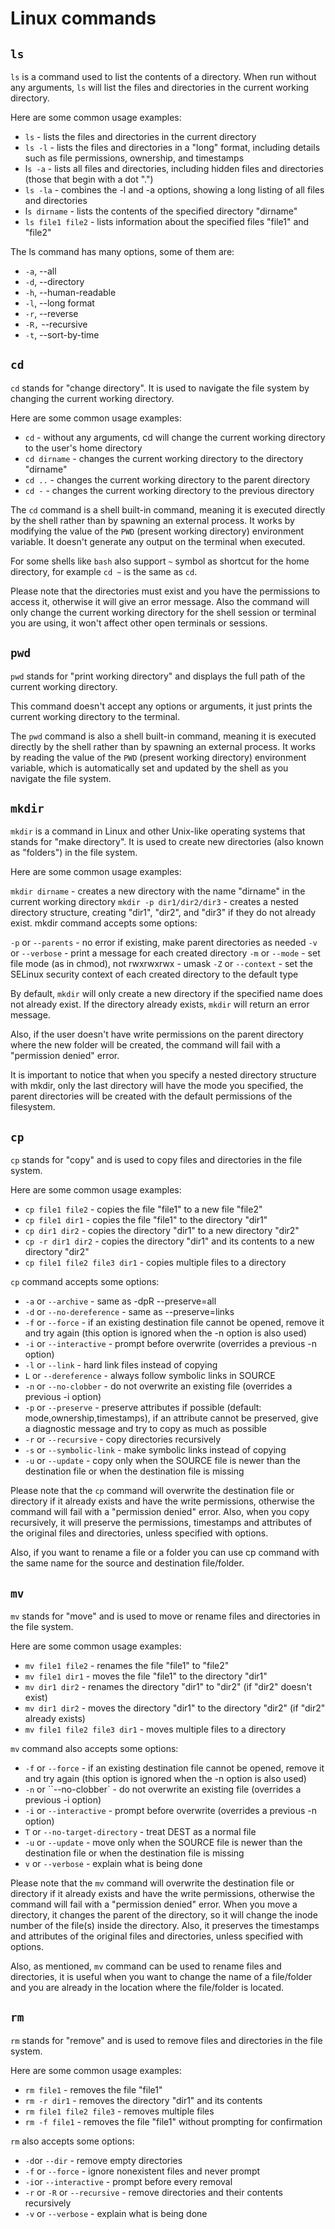 # Linux commands

## `ls`

`ls` is a command used to list the contents of a directory.
When run without any arguments, `ls` will list the files and directories in the current working directory.

Here are some common usage examples:

- `ls` - lists the files and directories in the current directory
- `ls -l` - lists the files and directories in a "long" format, including details such as file permissions, ownership, and timestamps
- l`s -a` - lists all files and directories, including hidden files and directories (those that begin with a dot ".")
- `ls -la` - combines the -l and -a options, showing a long listing of all files and directories
- l`s dirname` - lists the contents of the specified directory "dirname"
- `ls file1 file2` - lists information about the specified files "file1" and "file2"

The ls command has many options, some of them are:

- `-a`, --all
- `-d`, --directory
- `-h`, --human-readable
- `-l`, --long format
- `-r`, --reverse
- `-R,` --recursive
- `-t`, --sort-by-time

## `cd`

`cd` stands for "change directory".
It is used to navigate the file system by changing the current working directory.

Here are some common usage examples:

- `cd` - without any arguments, cd will change the current working directory to the user's home directory
- `cd dirname` - changes the current working directory to the directory "dirname"
- `cd ..` - changes the current working directory to the parent directory
- `cd -` - changes the current working directory to the previous directory

The `cd` command is a shell built-in command, meaning it is executed directly by the shell rather than by spawning an external process.
It works by modifying the value of the `PWD` (present working directory) environment variable.
It doesn't generate any output on the terminal when executed.

For some shells like `bash` also support `~` symbol as shortcut for the home directory, for example `cd ~` is the same as `cd`.

Please note that the directories must exist and you have the permissions to access it, otherwise it will give an error message.
Also the command will only change the current working directory for the shell session or terminal you are using, it won't affect other open terminals or sessions.

## `pwd`

`pwd` stands for "print working directory" and displays the full path of the current working directory.

This command doesn't accept any options or arguments, it just prints the current working directory to the terminal.

The `pwd` command is also a shell built-in command, meaning it is executed directly by the shell rather than by spawning an external process.
It works by reading the value of the `PWD` (present working directory) environment variable, which is automatically set and updated by the shell as you navigate the file system.

## `mkdir`

`mkdir` is a command in Linux and other Unix-like operating systems that stands for "make directory".
It is used to create new directories (also known as "folders") in the file system.

Here are some common usage examples:

`mkdir dirname` - creates a new directory with the name "dirname" in the current working directory
`mkdir -p dir1/dir2/dir3` - creates a nested directory structure, creating "dir1", "dir2", and "dir3" if they do not already exist.
mkdir command accepts some options:

`-p` or `--parents` - no error if existing, make parent directories as needed
`-v` or `--verbose` - print a message for each created directory
`-m` or `--mode` - set file mode (as in chmod), not rwxrwxrwx - umask
`-Z` or `--context` - set the SELinux security context of each created directory to the default type

By default, `mkdir` will only create a new directory if the specified name does not already exist.
If the directory already exists, `mkdir` will return an error message.

Also, if the user doesn't have write permissions on the parent directory where the new folder will be created, the command will fail with a "permission denied" error.

It is important to notice that when you specify a nested directory structure with mkdir, only the last directory will have the mode you specified, the parent directories will be created with the default permissions of the filesystem.

## `cp`

`cp` stands for "copy" and is used to copy files and directories in the file system.

Here are some common usage examples:

- `cp file1 file2` - copies the file "file1" to a new file "file2"
- `cp file1 dir1` - copies the file "file1" to the directory "dir1"
- `cp dir1 dir2` - copies the directory "dir1" to a new directory "dir2"
- `cp -r dir1 dir2` - copies the directory "dir1" and its contents to a new directory "dir2"
- `cp file1 file2 file3 dir1` - copies multiple files to a directory

`cp` command accepts some options:

- `-a` or `--archive` - same as -dpR --preserve=all
- `-d` or `--no-dereference` - same as --preserve=links
- `-f` or `--force` - if an existing destination file cannot be opened, remove it and try again (this option is ignored when the -n option is also used)
- `-i` or `--interactive` - prompt before overwrite (overrides a previous -n option)
- `-l` or `--link` - hard link files instead of copying
- `L` or `--dereference` - always follow symbolic links in SOURCE
- `-n` or `--no-clobber` - do not overwrite an existing file (overrides a previous -i option)
- `-p` or `--preserve` - preserve attributes if possible (default: mode,ownership,timestamps), if an attribute cannot be preserved, give a diagnostic message and try to copy as much as possible
- `-r` or `--recursive` - copy directories recursively
- `-s` or `--symbolic-link` - make symbolic links instead of copying
- `-u` or `--update` - copy only when the SOURCE file is newer than the destination file or when the destination file is missing

Please note that the `cp` command will overwrite the destination file or directory if it already exists and have the write permissions, otherwise the command will fail with a "permission denied" error.
Also, when you copy recursively, it will preserve the permissions, timestamps and attributes of the original files and directories, unless specified with options.

Also, if you want to rename a file or a folder you can use cp command with the same name for the source and destination file/folder.

## `mv`

`mv` stands for "move" and is used to move or rename files and directories in the file system.

Here are some common usage examples:

- `mv file1 file2` - renames the file "file1" to "file2"
- `mv file1 dir1` - moves the file "file1" to the directory "dir1"
- `mv dir1 dir2` - renames the directory "dir1" to "dir2" (if "dir2" doesn't exist)
- `mv dir1 dir2` - moves the directory "dir1" to the directory "dir2" (if "dir2" already exists)
- `mv file1 file2 file3 dir1` - moves multiple files to a directory

`mv` command also accepts some options:

- `-f` or `--force` - if an existing destination file cannot be opened, remove it and try again (this option is ignored when the -n option is also used)
- `-n` or ``--no-clobber` - do not overwrite an existing file (overrides a previous -i option)
- `-i` or `--interactive` - prompt before overwrite (overrides a previous -n option)
- `T` or `--no-target-directory` - treat DEST as a normal file
- `-u` or `--update` - move only when the SOURCE file is newer than the destination file or when the destination file is missing
- `v` or `--verbose` - explain what is being done

Please note that the `mv` command will overwrite the destination file or directory if it already exists and have the write permissions, otherwise the command will fail with a "permission denied" error.
When you move a directory, it changes the parent of the directory, so it will change the inode number of the file(s) inside the directory.
Also, it preserves the timestamps and attributes of the original files and directories, unless specified with options.

Also, as mentioned, `mv` command can be used to rename files and directories, it is useful when you want to change the name of a file/folder and you are already in the location where the file/folder is located.

## `rm`

`rm` stands for "remove" and is used to remove files and directories in the file system.

Here are some common usage examples:

- `rm file1` - removes the file "file1"
- `rm -r dir1` - removes the directory "dir1" and its contents
- `rm file1 file2 file3` - removes multiple files
- `rm -f file1` - removes the file "file1" without prompting for confirmation

`rm` also accepts some options:

- `-d`or `--dir` - remove empty directories
- `-f` or `--force` - ignore nonexistent files and never prompt
- `-i`or `--interactive` - prompt before every removal
- `-r` or `-R` or `--recursive` - remove directories and their contents recursively
- `-v` or `--verbose` - explain what is being done
